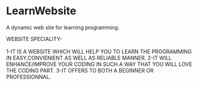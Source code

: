 # LearnWebsite
A dynamic web site for learning programming.

WEBSITE SPECIALITY-<br><br>
1-IT IS A WEBSITE WHICH WILL HELP YOU TO LEARN THE PROGRAMMING IN EASY,CONVIENIENT AS WELL AS RELIABLE MANNER.
2-IT WILL ENHANCE/IMPROVE YOUR CODING IN SUCH A WAY THAT YOU WILL LOVE THE CODING PART.
3-IT OFFERS TO BOTH A BEGINNER OR PROFESSIONNAL.

